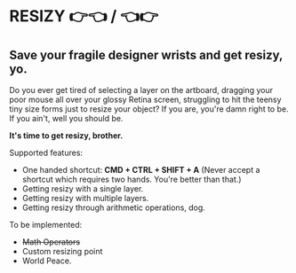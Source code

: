 # RESIZY 👉👈 / 👈👉

## Save your fragile designer wrists and get resizy, yo.

Do you ever get tired of selecting a layer on the artboard, dragging your poor mouse all over your glossy Retina screen, struggling to hit the teensy tiny size forms just to resize your object? If you are, you're damn right to be. If you ain't, well you should be.

**It's time to get resizy, brother.**

Supported features:
* One handed shortcut: **CMD + CTRL + SHIFT + A** (Never accept a shortcut which requires two hands. You're better than that.)
* Getting resizy with a single layer.
* Getting resizy with multiple layers.
* Getting resizy through arithmetic operations, dog.

To be implemented:
* ~~Math Operators~~
* Custom resizing point
* World Peace.




